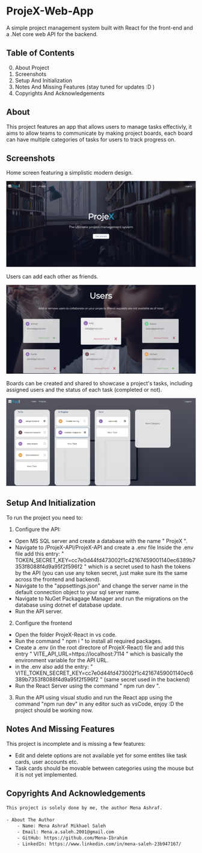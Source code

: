 # ProjeX-Web-App

A simple project management system built with React for the front-end and a .Net core web API for the backend.

## Table of Contents

0. About Project
1. Screenshots
2. Setup And Initialization
3. Notes And Missing Features (stay tuned for updates :D )
4. Copyrights And Acknowledgements

## About

This project features an app that allows users to manage tasks effectivly, it aims to allow teams to communicate by making project boards, each board can have
multiple categories of tasks for users to track progress on.

## Screenshots

Home screen featuring a simplistic modern design.

![Home Page](Screenshots\0.png)

Users can add each other as friends.

![Users Page](Screenshots\2.png)

Boards can be created and shared to showcase a project's tasks, including assigned users and the status of each task (completed or not).

![Boards Page](Screenshots\1.png)

## Setup And Initialization

To run the project you need to:

1. Configure the API:

- Open MS SQL server and create a database with the name " ProjeX ".
- Navigate to /ProjeX-API/ProjeX-API and create a .env file
  Inside the .env file add this entry: " TOKEN_SECRET_KEY=cc7e0d44fd473002f1c42167459001140ec6389b7353f8088f4d9a95f2f596f2
  " which is a secret used to hash the tokens by the API (you can use any token secret, just make sure its the same across the frontend and backend).
- Navigate to the "appsettings.json" and change the server name in the default connection object to your sql server name.
- Navigate to NuGet Packagage Manager and run the migrations on the database using dotnet ef database update.
- Run the API server.

2. Configure the frontend

- Open the folder ProjeX-React in vs code.
- Run the command " npm i " to install all required packages.
- Create a .env (in the root directore of ProjeX-React) file and add this entry " VITE_API_URL=https://localhost:7114 " which is basically the environment variable for the API URL.
- in the .env also add the entry: " VITE_TOKEN_SECRET_KEY=cc7e0d44fd473002f1c42167459001140ec6389b7353f8088f4d9a95f2f596f2 " (same secret used in the backend)
- Run the React Server using the command " npm run dev ".

3. Run the API using visual studio and run the React app using the command "npm run dev" in any editor such as vsCode, enjoy :D the project should be working now.

## Notes And Missing Features

This project is incomplete and is missing a few features:

- Edit and delete options are not available yet for some entites like task cards, user accounts etc.
- Task cards should be movable between categories using the mouse but it is not yet implemented.

## Copyrights And Acknowledgements

    This project is solely done by me, the author Mena Ashraf.

    - About The Author
        - Name: Mena Ashraf Mikhael Saleh
        - Email: Mena.a.saleh.2001@gmail.com
        - GitHub: https://github.com/Mena-Ibrahim
        - LinkedIn: https://www.linkedin.com/in/mena-saleh-23b947167/
